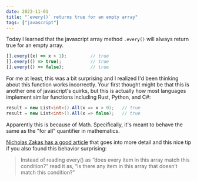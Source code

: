 ```yaml
---
date: 2023-11-01
title: "`every()` returns true for an empty array"
tags: ["javascript"]
---
```



Today I learned that the javascript array method `.every()` will always return true for an empty array.

``` js
[].every((x) => x > 1);         // true
[].every(() => true);           // true
[].every(() => false);          // true
```

For me at least, this was a bit surprising and I realized I'd been thinking about this function works incorrectly.
Your first thought might be that this is another one of javascript's quirks, but this is actually how most languages implement similar functions including Rust, Python, and C#:

``` csharp
result = new List<int>().All(x => x > 0);   // true
result = new List<int>().All(x => false);   // true
```

Apparently this is because of Math. Specifically, it's meant to behave the same as the "for all" quantifier in mathematics.

[Nicholas Zakas has a good article](https://humanwhocodes.com/blog/2023/09/javascript-wtf-why-does-every-return-true-for-empty-array/#user-content-fn-10) that goes into more detail and this nice tip if you also found this behavior surprising:

> Instead of reading every() as “does every item in this array match this condition?” read it as, “is there any item in this array that doesn’t match this condition?”

